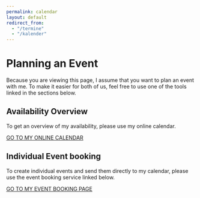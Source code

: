 ```yaml
---
permalink: calendar
layout: default
redirect_from:
  - "/termine"
  - "/kalender"
---
```


# Planning an Event

Because you are viewing this page, I assume that you want to plan an event with me. To make it easier for both of us, feel free to use one of the tools linked in the sections below.

## Availability Overview

To get an overview of my availability, please use my online calendar.

[GO TO MY ONLINE CALENDAR](https://outlook.office365.com/calendar/published/5c464b54af584a5f87e665e267abc7db@janbrodda.de/6b9561cb33b145f090ebd3a58237084d12570829848561476734/calendar.html)

## Individual Event booking

To create individual events and send them directly to my calendar, please use the event booking service linked below.

[GO TO MY EVENT BOOKING PAGE](https://outlook.office.com/bookwithme/user/5c464b54af584a5f87e665e267abc7db@janbrodda.de?anonymous&ep=plink)
